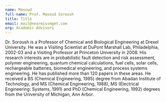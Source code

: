 ```yaml
---
name: Masoud
full-name: Prof. Masoud Soroush
title: Title
email: mail@nearmissmgmt.com
org: Academic Advisors
---
```


Dr. Soroush is a Professor of Chemical and Biological Engineering at Drexel University. He was a Visiting Scientist at DuPont Marshall Lab, Philadelphia, 2002-03 and a Visiting Professor at Princeton University in 2008. His research interests are in probabilistic fault detection and risk assessment, polymer engineering, quantum chemical calculations, fuel cells, solar cells, rechargeable batteries, biomedical engineering, and process systems engineering. He has published more than 120 papers in these areas. He received a BS (Chemical Engineering, 1985) degree from Abadan Institute of Technology, and MS (Chemical Engineering, 1988), MS (Electrical Engineering: Systems, 1991) and PhD (Chemical Engineering, 1992) degrees from the University of Michigan, Ann Arbor.
